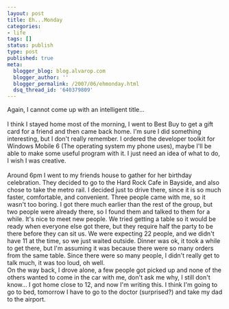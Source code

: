 ```yaml
---
layout: post
title: Eh...Monday
categories:
- life
tags: []
status: publish
type: post
published: true
meta:
  blogger_blog: blog.alvarop.com
  blogger_author: ''
  blogger_permalink: /2007/06/ehmonday.html
  dsq_thread_id: '640379809'
---
```

Again, I cannot come up with an intelligent title...<br /><br />I think I stayed home most of the morning, I went to Best Buy to get a gift card for a friend and then came back home. I'm sure I did something interesting, but I don't really remember. I ordered the developer toolkit for Windows Mobile 6 (The operating system my phone uses), maybe I'll be able to make some useful program with it. I just need an idea of what to do, I wish I was creative.<br /><br />Around 6pm I went to my friends house to gather for her birthday celebration. They decided to go to the Hard Rock Cafe in Bayside, and also chose to take the metro rail. I decided just to drive there, since it is so much faster, comfortable, and convenient. Three people came with me, so it wasn't too boring. I got there much earlier than the rest of the group, but two people were already there, so I found them and talked to them for a while. It's nice to meet new people. We tried getting a table so it would be ready when everyone else got there, but they require half the party to be there before they can sit us. We were expecting 22 people, and we didn't have 11 at the time, so we just waited outside. Dinner was ok, it took a while to get there, but I'm assuming it was because there were so many orders from the same table. Since there were so many people, I didn't really get to talk much, it was too loud, oh well.<br />On the way back, I drove alone, a few people got picked up and none of the others wanted to come in the car with me, don't ask me why, I still don't know... I got home close to 12, and now I'm writing this. I think I'm going to go to bed, tomorrow I have to go to the doctor (surprised?) and take my dad to the airport.

